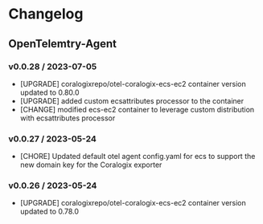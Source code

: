 # Changelog

## OpenTelemtry-Agent

### v0.0.28 / 2023-07-05
* [UPGRADE] coralogixrepo/otel-coralogix-ecs-ec2 container version updated to 0.80.0
* [UPGRADE] added custom ecsattributes processor to the container
* [CHANGE] modified ecs-ec2 container to leverage custom distribution with ecsattributes processor

### v0.0.27 / 2023-05-24
* [CHORE] Updated default otel agent config.yaml for ecs to support the new domain key for the Coralogix exporter

### v0.0.26 / 2023-05-24
* [UPGRADE] coralogixrepo/otel-coralogix-ecs-ec2 container version updated to 0.78.0
